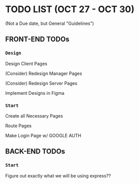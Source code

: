 # TODO LIST (OCT 27 - OCT 30)
  (Not a Due date, but General "Guidelines")


## FRONT-END TODOs

### `Design`

Design Client Pages

(Consider) Redesign Manager Pages

(Consider) Redesign Server Pages

Implement Designs in Figma

### `Start`
Create all Necessary Pages

Route Pages

Make Login Page w/ GOOGLE AUTH


## BACK-END TODOs

### `Start`
Figure out exactly what we will be using
express??
